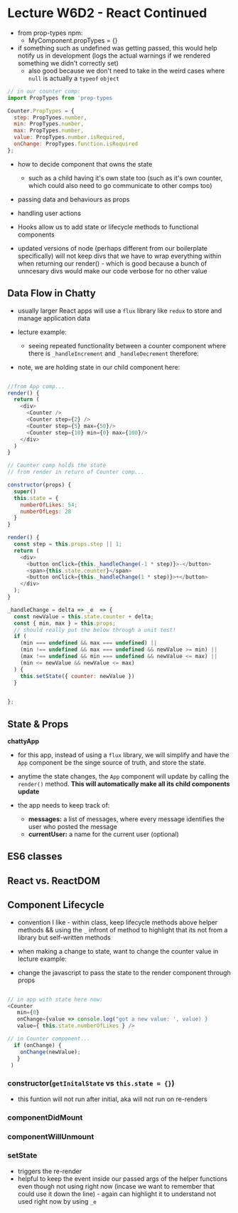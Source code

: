 # Lecture W6D2 - React Continued

* from prop-types npm:
  * MyComponent.propTypes = {}
* if something such as undefined was getting passed, this would help notify us in development (logs the actual warnings if we rendered something we didn't correctly set)
  * also good because we don't need to take in the weird cases where `null` is actually a `typeof` `object`
  
```javascript
// in our counter comp:
import PropTypes from 'prop-types

Counter.PropTypes = {
  step: PropTyoes.number,
  min: PropTypes.number,
  max: PropTypes.number,
  value: PropTypes.number.isRequired,
  onChange: PropTypes.function.isRequired
};

```


* how to decide component that owns the state

  * such as a child having it's own state too (such as it's own counter, which could also need to go communicate to other comps too)
* passing data and behaviours as props

* handling user actions

* Hooks allow us to add state or lifecycle methods to functional components

* updated versions of node (perhaps different from our boilerplate specifically) will not keep divs that we have to wrap everything within when returning our render() - which is good because a bunch of unncesary divs would make our code verbose for no other value

## Data Flow in Chatty

* usually larger React apps will use a `flux` library like `redux` to store and manage application data

* lecture example:
  * seeing repeated functionality between a counter component where there is `_handleIncrement` and `_handleDecrement` therefore:
* note, we are holding state in our child component here:

```javascript

//from App comp...
render() {
  return (
    <div>
      <Counter />
      <Counter step={2} />
      <Counter step={5} max={50}/>
      <Counter step={10} min={0} max={100}/>
    </div>
  )
}

// Counter comp holds the state
// from render in return of Counter comp...

constructor(props) {
  super()
  this.state = {
    numberOfLikes: 54;
    numberOfLegs: 28
  }
}

render() {
  const step = this.props.step || 1;
  return (
    <div>
      <button onClick={this._handleChange(-1 * step)}>-</button>
      <span>{this.state.counter}</span>
      <button onClick={this._handleChange(1 * step)}>+</button>
    </div>
  );
}

_handleChange = delta => _e  => {
  const newValue = this.state.counter + delta;
  const { min, max } = this.props;
  // should really put the below through a unit test!
  if (
    (min === undefined && max === undefined) ||
    (min !== undefined && max === undefined && newValue >= min) ||
    (max !== undefined && min === undefined && newValue <= max) ||
    (min <= newValue && newValue <= max)  
  ) {
    this.setState({ counter: newValue })
  }


};

```


## State & Props

**chattyApp**

* for this app, instead of using a `flux` library, we will simplify and have the `App` component be the singe source of truth, and store the state.
* anytime the state changes, the `App` component will update by calling the `render()` method. **This will automatically make all its child components update**

* the app needs to keep track of: 
  * **messages:** a list of messages, where every message identifies the user who posted the message
  * **currentUser:** a name for the current user (optional)



## ES6 classes


## React vs. ReactDOM

## Component Lifecycle

* convention I like - within class, keep lifecycle methods above helper methods && using the `_` infront of method to highlight that its not from a library but self-written methods

* when making a change to state, want to change the counter value in lecture example: 

* change the javascript to pass the state to the render component through props

```javascript

// in app with state here now:
<Counter
   min={0}
   onChange={value => console.log("got a new value: ', value) }
   value={ this.state.numberOfLikes } />

// in Counter component...
  if (onChange) {
    onChange(newValue);
   }
 )
```

### constructor(`getInitalState` vs `this.state = {}`)

* this funtion will not run after initial, aka will not run on re-renders

### componentDidMount

### componentWillUnmount

### setState

* triggers the re-render
* helpful to keep the event inside our passed args of the helper functions even though not using right now (incase we want to remember that could use it down the line) - again can highlight it to understand not used right now by using `_e` 
